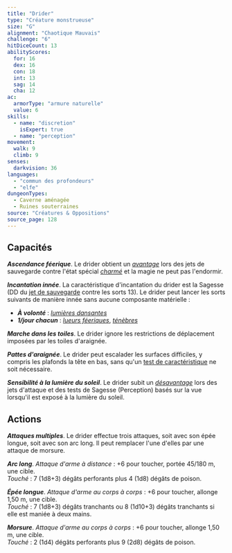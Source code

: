 ```yaml
---
title: "Drider"
type: "Créature monstrueuse"
size: "G"
alignment: "Chaotique Mauvais"
challenge: "6"
hitDiceCount: 13
abilityScores:
  for: 16
  dex: 16
  con: 18
  int: 13
  sag: 14
  cha: 12
ac: 
  armorType: "armure naturelle"
  value: 6
skills: 
  - name: "discretion"
    isExpert: true
  - name: "perception"
movement: 
  walk: 9
  climb: 9
senses: 
  darkvision: 36
languages: 
  - "commun des profondeurs"
  - "elfe"
dungeonTypes:
  - Caverne aménagée
  - Ruines souterraines
source: "Créatures & Oppositions"
source_page: 128
---
```

## Capacités
_**Ascendance féerique**_. Le drider obtient un [_avantage_](/utiliser-les-caracteristiques/#avantage-et-desavantage) lors des jets de sauvegarde contre l'état spécial [_charmé_](/gerer-la-sante-du-personnage/#charme) et la magie ne peut pas l'endormir.

_**Incantation innée**_. La caractéristique d'incantation du drider est la Sagesse (DD du [jet de sauvegarde](/utiliser-les-caracteristiques#jets-de-sauvegarde) contre les sorts 13). Le drider peut lancer les sorts suivants de manière innée sans aucune composante matérielle :
* _**À volonté**_ : [_lumières dansantes_](/grimoire/lumieres-dansantes)
* _**1/jour chacun**_ : [_lueurs féeriques_](/grimoire/lueurs-feeriques), [_ténèbres_](/grimoire/tenebres)

_**Marche dans les toiles**_. Le drider ignore les restrictions de déplacement imposées par les toiles d'araignée.

_**Pattes d'araignée**_. Le drider peut escalader les surfaces difficiles, y compris les plafonds la tête en bas, sans qu'un [test de caractéristique](/utiliser-les-caracteristiques/#tests-de-caracteristique) ne soit nécessaire.

_**Sensibilité à la lumière du soleil**_. Le drider subit un [_désavantage_](/utiliser-les-caracteristiques/#avantage-et-desavantage) lors des jets d'attaque et des tests de Sagesse (Perception) basés sur la vue lorsqu'il est exposé à la lumière du soleil.

## Actions
_**Attaques multiples**_. Le drider effectue trois attaques, soit avec son épée longue, soit avec son arc long. Il peut remplacer l'une d'elles par une attaque de morsure.

_**Arc long**_. _Attaque d'arme à distance_ : +6 pour toucher, portée 45/180 m, une cible.  
_Touché_ : 7 (1d8+3) dégâts perforants plus 4 (1d8) dégâts de poison.

_**Épée longue**_. _Attaque d'arme au corps à corps_ : +6 pour toucher, allonge 1,50 m, une cible.  
_Touché_ : 7 (1d8+3) dégâts tranchants ou 8 (1d10+3) dégâts tranchants si elle est maniée à deux mains.

_**Morsure**_. _Attaque d'arme au corps à corps_ : +6 pour toucher, allonge 1,50 m, une cible.  
_Touché_ : 2 (1d4) dégâts perforants plus 9 (2d8) dégâts de poison.
